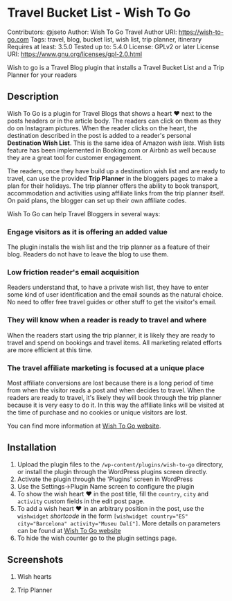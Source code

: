 # Travel Bucket List - Wish To Go 

Contributors: @jseto
Author: Wish To Go Travel
Author URI: https://wish-to-go.com
Tags: travel, blog, bucket list, wish list, trip planner, itinerary
Requires at least: 3.5.0
Tested up to: 5.4.0
License: GPLv2 or later
License URI: https://www.gnu.org/licenses/gpl-2.0.html

Wish to go is a Travel Blog plugin that installs a Travel Bucket List and a Trip Planner for your readers

## Description

Wish To Go is a plugin for Travel Blogs that shows a heart ️❤ next to the posts headers or in the article body. The readers can click on them as they do on Instagram pictures. When the reader clicks on the heart, the destination described in the post is added to a reader's personal **Destination Wish List**. This is the same idea of Amazon _wish lists_. Wish lists feature has been implemented in Booking.com or Airbnb as well because they are a great tool for customer engagement.

The readers, once they have build up a destination wish list and are ready to travel, can use the provided **Trip Planner** in the bloggers pages to make a plan for their holidays. The trip planner offers the ability to book transport, accommodation and activities using affiliate links from the trip planner itself. On paid plans, the blogger can set up their own affiliate codes.

Wish To Go can help Travel Bloggers in several ways:

### Engage visitors as it is offering an added value
	
The plugin installs the wish list and the trip planner as a feature of their blog. Readers do not have to leave the blog to use them.

### Low friction reader's email acquisition
 
Readers understand that, to have a private wish list, they have to enter some kind of user identification and the email sounds as the natural choice. No need to offer free travel guides or other stuff to get the visitor's email.

### They will know when a reader is ready to travel and where

When the readers start using the trip planner, it is likely they are ready to travel and spend on bookings and travel items. All marketing related efforts are more efficient at this time.

### The travel affiliate marketing is focused at a unique place
	
Most affiliate conversions are lost because there is a long period of time from when the visitor reads a post and when decides to travel. When the readers are ready to travel, it's likely they will book through the trip planner because it is very easy to do it. In this way the affiliate links will be visited at the time of purchase and no cookies or unique visitors are lost.

You can find more information at [Wish To Go website](https://wish-to-go.com).

## Installation

1. Upload the plugin files to the `/wp-content/plugins/wish-to-go` directory, or install the plugin through the WordPress plugins screen directly.
2. Activate the plugin through the 'Plugins' screen in WordPress
3. Use the Settings->Plugin Name screen to configure the plugin
4. To show the wish heart ❤️ in the post title, fill the `country`, `city` and `activity` custom fields in the edit post page.
5. To add a wish heart ❤️ in an arbitrary position in the post, use the `wishwidget` _shortcode_ in the form `[wishwidget country="ES" city="Barcelona" activity="Museu Dalí"]`. More details on parameters can be found at [Wish To Go website](https://wish-to-go.com/how-to-use)
6. To hide the wish counter go to the plugin settings page.

## Screenshots

1. Wish hearts

2. Trip Planner


